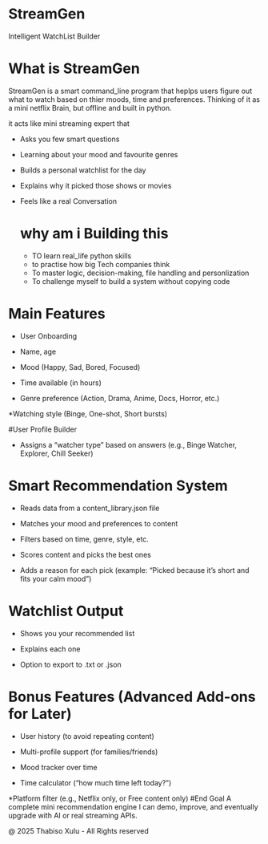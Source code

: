# StreamGen
 Intelligent WatchList Builder

 # What is StreamGen

 StreamGen is a smart command_line program that heplps users figure out what to watch based on thier moods, time and preferences.
 Thinking  of it as a mini netflix Brain, but offline and built in python.

 it acts like mini streaming expert that 
 * Asks you few smart questions
 * Learning about your mood and favourite genres
 * Builds a personal watchlist for the day
 * Explains why it picked those shows or movies
 * Feels like a real Conversation

   # why am i Building this
   * TO learn real_life python skills
   * to practise how big Tech companies think
   * To master logic, decision-making, file handling and personlization
   * To challenge myself to build a system without copying code

  # Main Features
* User Onboarding

* Name, age

* Mood (Happy, Sad, Bored, Focused)

* Time available (in hours)

* Genre preference (Action, Drama, Anime, Docs, Horror, etc.)

 *Watching style (Binge, One-shot, Short bursts)

#User Profile Builder

* Assigns a “watcher type” based on answers (e.g., Binge Watcher, Explorer, Chill Seeker)

# Smart Recommendation System

* Reads data from a content_library.json file

* Matches your mood and preferences to content

* Filters based on time, genre, style, etc.

* Scores content and picks the best ones

* Adds a reason for each pick (example: “Picked because it’s short and fits your calm mood”)

# Watchlist Output

* Shows you your recommended list

* Explains each one

* Option to export to .txt or .json

# Bonus Features (Advanced Add-ons for Later)

* User history (to avoid repeating content)

* Multi-profile support (for families/friends)

* Mood tracker over time

* Time calculator (“how much time left today?”)

*Platform filter (e.g., Netflix only, or Free content only)
#End Goal
A complete mini recommendation engine I can demo, improve, and eventually upgrade with AI or real streaming APIs.

@ 2025 Thabiso Xulu  - All Rights reserved
